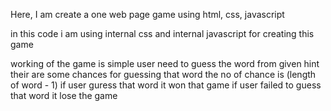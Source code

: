Here, I am create a one web page game using html, css, javascript

in this code i am using internal css and internal javascript for creating this game 

working of the game is simple 
  user need to guess the word from given hint
  their are some chances for guessing that word
  the no of chance is (length of word - 1) 
  if user guress that word it won that game 
  if user failed to guess that word it lose the game

